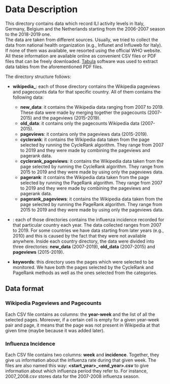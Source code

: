 # Data Description

This directory contains data which record ILI activity levels in Italy, Germany, Belgium and the Netherlands starting from the 2006-2007 season to the 2018-2019 one.  
The data are taken from different sources. Usually, we tried to collect the data from national
health organization (e.g., Influnet and Influweb for Italy). If none of them was available, we resorted using the official WHO website.  
All these information are available online as convenient CSV files or PDF files that can be freely downloaded.
[Tabula](http://tabula.technology) software was used to extract data tables from the aforementioned PDF files.

The directory structure follows:

* **wikipedia_<country>**: each of those directory contains the Wikipedia pageviews and pagecounts data for that specific country. All of them contains the following data:
  * **new_data**: it contains the Wikipedia data ranging from 2007 to 2019. These data were made by merging together the pagecounts (2007-2015) and the pageviews (2015-2019).
  * **old_data**: it contains only the pagecounts Wikipedia data (2007-2015).
  * **pageviews**: it contains only the pageviews data (2015-2019).
  * **cyclerank**: it contains the Wikipedia data taken from the page selected by running the CycleRank algorithm. They range from 2007 to 2019 and they were made by combining the pageviews and pagerank data.
  * **cyclerank_pageviews**: it contains the Wikipedia data taken from the page selected by running the CycleRank algorithm. They range from 2015 to 2019 and they were made by using only the pageviews data.
  * **pagerank**: it contains the Wikipedia data taken from the page selected by running the PageRank algorithm. They range from 2007 to 2019 and they were made by combining the pageviews and pagerank data.
  * **pagerank_pageviews**: it contains the Wikipedia data taken from the page selected by running the PageRank algorithm. They range from 2015 to 2019 and they were made by using only the pageviews data.

* **<country>**: each of those directories contains the influenza incidence recorded for that particular country each year. The data collected ranges from 2007 to 2019. For some countries we have data starting from later years (e.g., 2010) and this is caused by the fact that they were not available anywhere. Inside each country directory, the data were divided into three directories: **new_data** (2007-2019), **old_data** (2007-2015) and **pageviews** (2015-2019).

* **keywords**: this directory uses the pages which were selected to be monitored. We have both the pages selected by the CycleRank and PageRank methods as well as the ones selected from the categories.

## Data format

### Wikipedia Pageviews and Pagecounts

Each CSV file contains as columns: the **year-week** and the list of all the selected pages. Moreover, if a certain cell is empty for a given year-week pair and page, it means that the page was not present in Wikipedia at that given time (maybe because it was added later).

### Influenza Incidence

Each CSV file contains two columns: **week** and **incidence**. Together, they give us information about the influenza rate during that given week. The files are also named this way: **<start_year>_<end_year>.csv** to give information about which influenza period they refer to. For instance, 2007_2008.csv stores data for the 2007-2008 influenza season.

